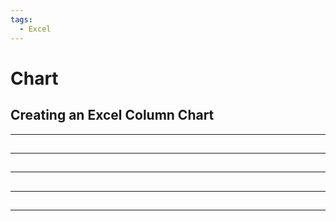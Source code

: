 ```yaml
---
tags:
  - Excel
---
```


# Chart

## Creating an Excel Column Chart

---

##

---

##

---

##

---

##

---
